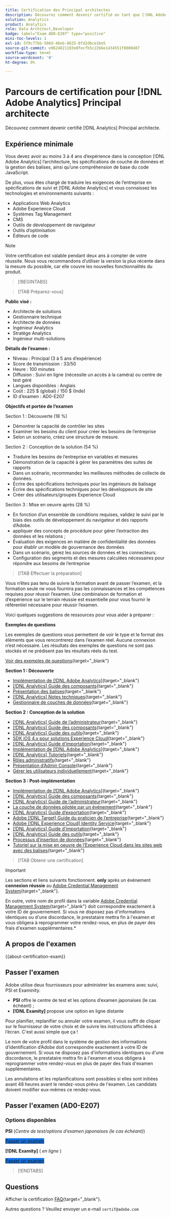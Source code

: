 ```yaml
---
title: Certification des Principal architectes
description: Découvrez comment devenir certifié en tant que [!DNL Adobe Analytics] Principal architecte.
solution: Analytics
product: Analytics
role: Data Architect,Developer
badge: label="Exam AD0-E207" type="positive"
mini-toc-levels: 1
exl-id: 5f9c77bb-506d-46eb-8625-8fd2dbce1be5
source-git-commit: e9624821103e8fecfb5c2266e1434551f8008487
workflow-type: tm+mt
source-wordcount: '0'
ht-degree: 0%

---
```


# Parcours de certification pour [!DNL Adobe Analytics] Principal architecte

Découvrez comment devenir certifié [!DNL Analytics] Principal architecte.

## Expérience minimale

Vous devez avoir au moins 3 à 4 ans d’expérience dans la conception [!DNL Adobe Analytics] l’architecture, les spécifications de couche de données et la gestion des balises, ainsi qu’une compréhension de base du code JavaScript.

De plus, vous êtes chargé de traduire les exigences de l’entreprise en spécifications de suivi et [!DNL Adobe Analytics] et vous connaissez les technologies et environnements suivants :

* Applications Web Analytics
* Adobe Experience Cloud
* Systèmes Tag Management
* CMS
* Outils de développement de navigateur
* Outils d’optimisation
* Éditeurs de code

>[!NOTE]
>
>Votre certification est valable pendant deux ans à compter de votre réussite. Nous vous recommandons d’utiliser la version la plus récente dans la mesure du possible, car elle couvre les nouvelles fonctionnalités du produit.

>[!BEGINTABS]

>[!TAB Préparez-vous]

**Public visé :**

* Architecte de solutions
* Gestionnaire technique
* Architecte de données
* Ingénieur Analytics
* Stratège Analytics
* Ingénieur multi-solutions

**Détails de l’examen :**

* Niveau : Principal (3 à 5 ans d’expérience)
* Score de transmission : 33/50
* Heure : 100 minutes
* Diffusion : Suivi en ligne (nécessite un accès à la caméra) ou centre de test géré
* Langues disponibles : Anglais
* Coût : 225 $ (global) / 150 $ (Inde)
* ID d’examen : AD0-E207

**Objectifs et portée de l’examen**

Section 1 : Découverte (18 %)

* Démontrer la capacité de contrôler les sites
* Examiner les besoins du client pour créer les besoins de l’entreprise
* Selon un scénario, créez une structure de mesure.

Section 2 : Conception de la solution (54 %)

* Traduire les besoins de l’entreprise en variables et mesures
* Démonstration de la capacité à gérer les paramètres des suites de rapports
* Dans un scénario, recommandez les meilleures méthodes de collecte de données.
* Écrire des spécifications techniques pour les ingénieurs de balisage
* Écrire des spécifications techniques pour les développeurs de site
* Créer des utilisateurs/groupes Experience Cloud

Section 3 : Mise en oeuvre après (28 %)

* En fonction d’un ensemble de conditions requises, validez le suivi par le biais des outils de développement du navigateur et des rapports d’Adobe.
* appliquer des concepts de procédure pour gérer l’extraction des données et les relations ;
* Évaluation des exigences en matière de confidentialité des données pour établir un modèle de gouvernance des données
* Dans un scénario, gérez les sources de données et les connecteurs.
* Configuration des segments et des mesures calculées nécessaires pour répondre aux besoins de l’entreprise

>[!TAB Effectuer la préparation]

Vous n’êtes pas tenu de suivre la formation avant de passer l’examen, et la formation seule ne vous fournira pas les connaissances et les compétences requises pour réussir l’examen. Une combinaison de formation et d’expérience sur le terrain réussie est essentielle pour vous fournir le référentiel nécessaire pour réussir l’examen.

Voici quelques suggestions de ressources pour vous aider à préparer :

**Exemples de questions**

Les exemples de questions vous permettent de voir le type et le format des éléments que vous rencontrerez dans l’examen réel. Aucune connexion n’est nécessaire. Les résultats des exemples de questions ne sont pas stockés et ne prédisent pas les résultats réels du test.

[Voir des exemples de questions](https://scorpion.caveon.com/launchpad/ad0-e207-adobe-analytics-architect-master-copy-y9f8t1){target="_blank"}

**Section 1 : Découverte**

* [Implémentation de  [!DNL Adobe Analytics]](https://experienceleague.adobe.com/docs/analytics/implementation/home.html?lang=fr){target="_blank"}
* [[!DNL Analytics] Guide des composants](https://experienceleague.adobe.com/docs/analytics/components/home.html?lang=fr){target="_blank"}
* [Présentation des balises](https://experienceleague.adobe.com/docs/experience-platform/tags/home.html?lang=fr){target="_blank"}
* [[!DNL Analytics] Notes techniques](https://experienceleague.adobe.com/docs/analytics/technotes/home.html?lang=fr){target="_blank"}
* [Gestionnaire de couches de données](https://exchange.adobe.com/apps/ec/101462/data-layer-manager){target="_blank"}

**Section 2 : Conception de la solution**

* [[!DNL Analytics] Guide de l’administrateur](https://experienceleague.adobe.com/docs/analytics/admin/home.html?lang=fr){target="_blank"}
* [[!DNL Analytics] Guide des composants](https://experienceleague.adobe.com/docs/analytics/components/home.html?lang=fr){target="_blank"}
* [[!DNL Analytics] Guide des outils](https://experienceleague.adobe.com/docs/analytics/analyze/home.html?lang=fr){target="_blank"}
* [SDK iOS 4.x pour solutions Experience Cloud](https://experienceleague.adobe.com/docs/mobile-services/ios/overview.html?lang=fr){target="_blank"}
* [[!DNL Analytics] Guide d’importation](https://experienceleague.adobe.com/docs/analytics/import/home.html?lang=fr){target="_blank"}
* [Implémentation de  [!DNL Adobe Analytics]](https://experienceleague.adobe.com/docs/analytics/implementation/home.html?lang=fr){target="_blank"}
* [[!DNL Analytics] Tutoriels](https://experienceleague.adobe.com/docs/analytics-learn/tutorials/overview.html?lang=fr){target="_blank"}
* [Rôles administratifs](https://helpx.adobe.com/in/enterprise/using/admin-roles.html){target="_blank"}
* [Présentation d’Admin Console](https://helpx.adobe.com/in/enterprise/using/admin-console.html#Settings){target="_blank"}
* [Gérer les utilisateurs individuellement](https://helpx.adobe.com/in/enterprise/using/manage-users-individually.html){target="_blank"}

**Section 3 : Post-implémentation**

* [Implémentation de  [!DNL Adobe Analytics]](https://experienceleague.adobe.com/docs/analytics/implementation/home.html?lang=fr){target="_blank"}
* [[!DNL Analytics] Guide des composants](https://experienceleague.adobe.com/docs/analytics/components/home.html?lang=fr){target="_blank"}
* [[!DNL Analytics] Guide de l’administrateur](https://experienceleague.adobe.com/docs/analytics/admin/home.html?lang=fr){target="_blank"}
* [La couche de données pilotée par un événement](https://jimalytics.com/tag-management/the-event-driven-data-layer/){target="_blank"}
* [[!DNL Analytics] Guide d’exportation](https://experienceleague.adobe.com/docs/analytics/export/home.html?lang=fr){target="_blank"}
* [Adobe [!DNL Target] Guide du praticien de l’entreprise](https://experienceleague.adobe.com/docs/target/using/target-home.html?lang=fr){target="_blank"}
* [Adobe [!DNL Experience Cloud] Identity Service](https://experienceleague.adobe.com/docs/id-service/using/home.html?lang=fr){target="_blank"}
* [[!DNL Analytics] Guide d’importation](https://experienceleague.adobe.com/docs/analytics/import/home.html?lang=fr){target="_blank"}
* [[!DNL Analytics] Guide des outils](https://experienceleague.adobe.com/docs/analytics/analyze/home.html?lang=fr){target="_blank"}
* [Processus d’insertion de données](https://github.com/AdobeDocs/analytics-1.4-apis/blob/master/docs/data-insertion-api/overview/c_data_insertion_process.md){target="_blank"}
* [Tutoriel sur la mise en oeuvre de l’Experience Cloud dans les sites web avec des balises](https://experienceleague.adobe.com/docs/platform-learn/implement-in-websites/overview.html?lang=fr){target="_blank"}

>[!TAB Obtenir une certification]

>[!IMPORTANT]
>
>Les sections et liens suivants fonctionnent. **only**  après un événement **connexion réussie** au [Adobe Credential Management System](https://www.certmetrics.com/adobe){target="_blank"}.
>
>En outre, votre nom de profil dans la variable [Adobe Credential Management System](https://www.certmetrics.com/adobe){target="_blank"} doit correspondre exactement à votre ID de gouvernement. Si vous ne disposez pas d&#39;informations identiques ou d&#39;une discordance, le prestataire mettra fin à l&#39;examen et vous obligera à reprogrammer votre rendez-vous, en plus de payer des frais d&#39;examen supplémentaires.*


## A propos de l&#39;examen

{{about-certification-exam}}

## Passer l&#39;examen

Adobe utilise deux fournisseurs pour administrer les examens avec suivi, PSI et Examinity.

* **PSI** offre le centre de test et les options d’examen japonaises (le cas échéant) ;
* **[!DNL Examity]** propose une option en ligne distante

Pour planifier, replanifier ou annuler votre examen, il vous suffit de cliquer sur le fournisseur de votre choix et de suivre les instructions affichées à l’écran. C&#39;est aussi simple que ça !

Le nom de votre profil dans le système de gestion des informations d’identification d’Adobe doit correspondre exactement à votre ID de gouvernement. Si vous ne disposez pas d&#39;informations identiques ou d&#39;une discordance, le prestataire mettra fin à l&#39;examen et vous obligera à reprogrammer votre rendez-vous en plus de payer des frais d&#39;examen supplémentaires.

Les annulations et les replanifications sont possibles si elles sont initiées avant 48 heures avant le rendez-vous prévu de l&#39;examen. Les candidats doivent modifier eux-mêmes ce rendez-vous.

## Passer l&#39;examen (AD0-E207)

### Options disponibles

**PSI** (*Centre de test/options d’examen japonaises (le cas échéant)*)

<a href="https://www.certmetrics.com/adobe/candidate/psi_sso_adobe.aspx?redir=yes&amp;ec=AD0-E207" target="_blank" class="spectrum-Button spectrum-Button--fill spectrum-Button--accent spectrum-Button--sizeM is-margin-bottom-big-big at-element-click-tracking" style="background-color:#1473E6">

<span class="spectrum-Button-label has-no-wrap">
   Passer un examen
</span>
</a>

**[!DNL Examity]** ( *en ligne* )

<a href="https://www.certmetrics.com/adobe/candidate/examity_sso.aspx?eid=AD0-E207" target="_blank" class="spectrum-Button spectrum-Button--fill spectrum-Button--accent spectrum-Button--sizeM is-margin-bottom-big-big at-element-click-tracking" style="background-color:#1473E6">

<span class="spectrum-Button-label has-no-wrap">
   Passer un examen
</span>
</a>

>[!ENDTABS]

## Questions

Afficher la certification [FAQ](https://experienceleague.adobe.com/docs/certification/certification/faq.html){target="_blank"}.

Autres questions ? Veuillez envoyer un e-mail `certif@adobe.com`
